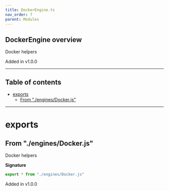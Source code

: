 ```yaml
---
title: DockerEngine.ts
nav_order: 7
parent: Modules
---
```


## DockerEngine overview

Docker helpers

Added in v1.0.0

---

<h2 class="text-delta">Table of contents</h2>

- [exports](#exports)
  - [From "./engines/Docker.js"](#from-enginesdockerjs)

---

# exports

## From "./engines/Docker.js"

Docker helpers

**Signature**

```ts
export * from "./engines/Docker.js"
```

Added in v1.0.0
